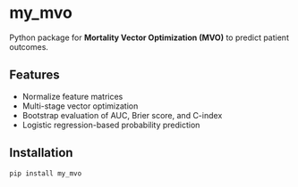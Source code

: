 # my_mvo

Python package for **Mortality Vector Optimization (MVO)** to predict patient outcomes.

## Features
- Normalize feature matrices
- Multi-stage vector optimization
- Bootstrap evaluation of AUC, Brier score, and C-index
- Logistic regression-based probability prediction

## Installation
```bash
pip install my_mvo

